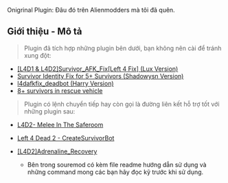 Onigrinal Plugin: Đâu đó trên Alienmodders mà tôi đã quên.
## Giới thiệu - Mô tả 
> Plugin đã tích hợp những plugin bên dưới, bạn không nên cài để tránh xung đột:
* [[L4D1 & L4D2]Survivor_AFK_Fix[Left 4 Fix] (Lux Version)](https://forums.alliedmods.net/showthread.php?p=2714236)
* [Survivor Identity Fix for 5+ Survivors (Shadowysn Version)](https://forums.alliedmods.net/showpost.php?p=2718792&postcount=36)
* [l4dafkfix_deadbot (Harry Version)](https://forums.alliedmods.net/showpost.php?p=2772050&postcount=54)
* [8+ survivors in rescue vehicle](https://forums.alliedmods.net/showpost.php?p=2771588&postcount=53)

> Plugin có lệnh chuyển tiếp hay còn gọi là đường liên kết hỗ trợ tốt với những plugin sau:
* [L4D2- Melee In The Saferoom](https://forums.alliedmods.net/showpost.php?p=2611529&postcount=484)
* [Left 4 Dead 2 - CreateSurvivorBot](https://forums.alliedmods.net/showpost.php?p=2729883&postcount=16)
* [[L4D2]Adrenaline_Recovery](https://forums.alliedmods.net/showthread.php?p=2606439)

  - Bên trong souremod có kèm file readme hướng dẫn sử dụng và những command mong các bạn hãy đọc kỹ trước khi sử dụng.
